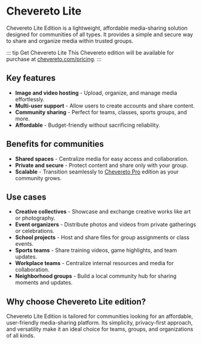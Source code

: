 # Chevereto Lite

Chevereto Lite Edition is a lightweight, affordable media-sharing solution designed for communities of all types. It provides a simple and secure way to share and organize media within trusted groups.

::: tip Get Chevereto Lite
This Chevereto edition will be available for purchase at [chevereto.com/pricing](https://chevereto.com/pricing).
:::

## Key features

* **Image and video hosting** - Upload, organize, and manage media effortlessly.
* **Multi-user support** - Allow users to create accounts and share content.
* **Community sharing** - Perfect for teams, classes, sports groups, and more.
* **Affordable** - Budget-friendly without sacrificing reliability.

## Benefits for communities

* **Shared spaces** - Centralize media for easy access and collaboration.
* **Private and secure** - Protect content and share only with your group.
* **Scalable** - Transition seamlessly to [Chevereto Pro](./chevereto-pro.md) edition as your community grows.

## Use cases

* **Creative collectives** - Showcase and exchange creative works like art or photography.
* **Event organizers** - Distribute photos and videos from private gatherings or celebrations.
* **School projects** - Host and share files for group assignments or class events.
* **Sports teams** - Share training videos, game highlights, and team updates.
* **Workplace teams** - Centralize internal resources and media for collaboration.
* **Neighborhood groups** - Build a local community hub for sharing moments and updates.

## Why choose Chevereto Lite edition?

Chevereto Lite Edition is tailored for communities looking for an affordable, user-friendly media-sharing platform. Its simplicity, privacy-first approach, and versatility make it an ideal choice for teams, groups, and organizations of all kinds.
